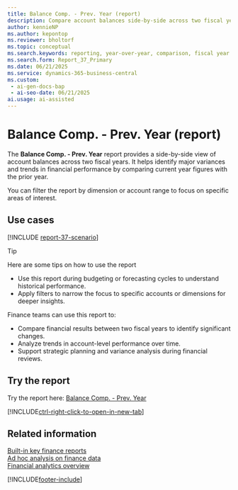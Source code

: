 ```yaml
---
title: Balance Comp. - Prev. Year (report)
description: Compare account balances side-by-side across two fiscal years to identify trends and variances. Use this report to analyze year-over-year financial performance and support strategic decision-making.
author: kennieNP
ms.author: kepontop
ms.reviewer: bholtorf
ms.topic: conceptual
ms.search.keywords: reporting, year-over-year, comparison, fiscal year
ms.search.form: Report_37_Primary
ms.date: 06/21/2025
ms.service: dynamics-365-business-central
ms.custom:
 - ai-gen-docs-bap
 - ai-seo-date: 06/21/2025
ai.usage: ai-assisted
---
```


# Balance Comp. - Prev. Year (report)

The **Balance Comp. - Prev. Year** report provides a side-by-side view of account balances across two fiscal years. It helps identify major variances and trends in financial performance by comparing current year figures with the prior year.

You can filter the report by dimension or account range to focus on specific areas of interest.

## Use cases

[!INCLUDE [report-37-scenario](../includes/report-37-scenario-include.md)]

> [!TIP]
> Here are some tips on how to use the report
> * Use this report during budgeting or forecasting cycles to understand historical performance.
> * Apply filters to narrow the focus to specific accounts or dimensions for deeper insights.


Finance teams can use this report to:

* Compare financial results between two fiscal years to identify significant changes.
* Analyze trends in account-level performance over time.
* Support strategic planning and variance analysis during financial reviews.


## Try the report

Try the report here: [Balance Comp. - Prev. Year](https://businesscentral.dynamics.com?report=37)

[!INCLUDE[ctrl-right-click-to-open-in-new-tab](../includes/ctrl-right-click-to-open-in-new-tab.md)]


## Related information

[Built-in key finance reports](../finance-reports.md)  
[Ad hoc analysis on finance data](../ad-hoc-analysis-finance.md)  
[Financial analytics overview](../bi.md)  

[!INCLUDE[footer-include](../includes/footer-banner.md)]